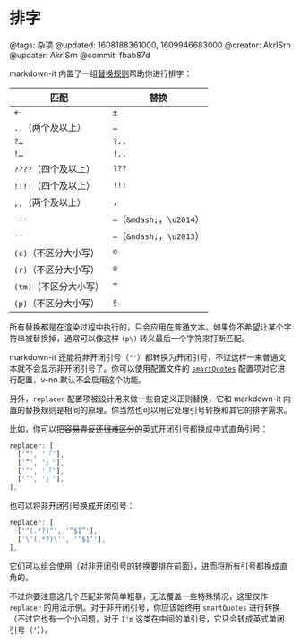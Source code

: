 # 排字

@tags: 杂项
@updated: 1608188361000, 1609946683000
@creator: AkrISrn
@updater: AkrISrn
@commit: fbab87d

markdown-it 内置了一组[替换规则](https://github.com/markdown-it/markdown-it/blob/master/lib/rules_core/replacements.js)帮助你进行排字：

| 匹配 | 替换 |
| - | - |
| `+-` | `±` |
| `..`（两个及以上） | `…` |
| `?…` | `?..` |
| `!…` | `!..` |
| `????`（四个及以上） | `???` |
| `!!!!`（四个及以上） | `!!!` |
| `,,`（两个及以上） | `,` |
| `---` | `—`（`&mdash;`，`\u2014`） |
| `--` | `–`（`&ndash;`，`\u2013`） |
| `(c)`（不区分大小写） | `©` |
| `(r)`（不区分大小写） | `®` |
| `(tm)`（不区分大小写） | `™` |
| `(p)`（不区分大小写） | `§` |

所有替换都是在渲染过程中执行的，只会应用在普通文本。如果你不希望让某个字符串被替换掉，通常可以像这样 `(p\)` 转义最后一个字符来打断匹配。

markdown-it 还能将非开闭引号（`"'`）都转换为开闭引号，不过这样一来普通文本就不会显示非开闭引号了。你可以使用配置文件的 [`smartQuotes`](/docs/main-conf.md "#") 配置项对它进行配置，v-no 默认不会启用这个功能。

另外，`replacer` 配置项被设计用来做一些自定义正则替换，它和 markdown-it 内置的替换规则是相同的原理。你当然也可以用它处理引号转换和其它的排字需求。

比如，你可以把~~容易弄反还很难区分的~~英式开闭引号都换成中式直角引号：

```js
replacer: [
  ['“', '『'],
  ['”', '』'],
  ['‘', '「'],
  ['’', '」'],
],
```

也可以将非开闭引号换成开闭引号：

```js
replacer: [
  ['"(.*?)"', '“$1”'],
  ['\'(.*?)\'', '‘$1’'],
],
```

它们可以组合使用（对非开闭引号的转换要排在前面），进而将所有引号都换成直角的。

不过你要注意这几个匹配非常简单粗暴，无法覆盖一些特殊情况，这里仅作 `replacer` 的用法示例。对于非开闭引号，你应该始终用 `smartQuotes` 进行转换（不过它也有一个小问题，对于 `I'm` 这类在中间的单引号，它只会转成英式单闭引号（`’`））。
